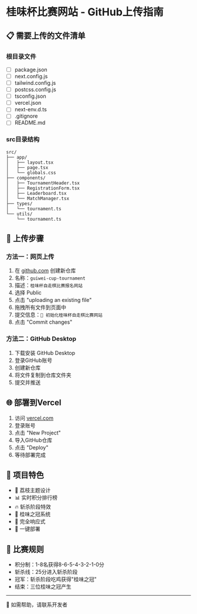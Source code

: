 # 桂味杯比赛网站 - GitHub上传指南

## 📋 需要上传的文件清单

### 根目录文件
- [ ] package.json
- [ ] next.config.js  
- [ ] tailwind.config.js
- [ ] postcss.config.js
- [ ] tsconfig.json
- [ ] vercel.json
- [ ] next-env.d.ts
- [ ] .gitignore
- [ ] README.md

### src目录结构
```
src/
├── app/
│   ├── layout.tsx
│   ├── page.tsx
│   └── globals.css
├── components/
│   ├── TournamentHeader.tsx
│   ├── RegistrationForm.tsx
│   ├── Leaderboard.tsx
│   └── MatchManager.tsx
├── types/
│   └── tournament.ts
└── utils/
    └── tournament.ts
```

## 🚀 上传步骤

### 方法一：网页上传
1. 在 [github.com](https://github.com) 创建新仓库
2. 名称：`guiwei-cup-tournament`
3. 描述：`桂味杯自走棋比赛报名网站`
4. 选择 Public
5. 点击 "uploading an existing file"
6. 拖拽所有文件到页面中
7. 提交信息：`🎉 初始化桂味杯自走棋比赛网站`
8. 点击 "Commit changes"

### 方法二：GitHub Desktop
1. 下载安装 GitHub Desktop
2. 登录GitHub账号
3. 创建新仓库
4. 将文件复制到仓库文件夹
5. 提交并推送

## 🌐 部署到Vercel
1. 访问 [vercel.com](https://vercel.com)
2. 登录账号
3. 点击 "New Project"
4. 导入GitHub仓库
5. 点击 "Deploy"
6. 等待部署完成

## 📱 项目特色
- 🍃 荔枝主题设计
- 📊 实时积分排行榜
- 🔥 斩杀阶段特效
- 👑 桂味之冠系统
- 📱 完全响应式
- 🚀 一键部署

## 🎯 比赛规则
- 积分制：1-8名获得8-6-5-4-3-2-1-0分
- 斩杀线：25分进入斩杀阶段
- 冠军：斩杀阶段吃鸡获得"桂味之冠"
- 结束：三位桂味之冠产生

---
📧 如需帮助，请联系开发者 